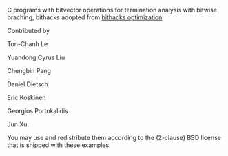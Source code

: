 C programs with bitvector operations for termination analysis with bitwise braching, bithacks adopted from 
[bithacks optimization](https://graphics.stanford.edu/~seander/bithacks.html)

Contributed by 

Ton-Chanh Le

Yuandong Cyrus Liu

Chengbin Pang

Daniel Dietsch

Eric Koskinen

Georgios Portokalidis

Jun Xu. 

You may use and redistribute them according to the (2-clause) BSD license that 
is shipped with these examples.
